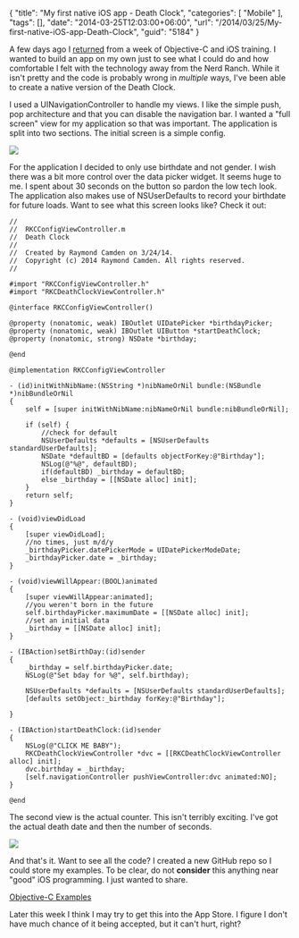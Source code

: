 {
	"title": "My first native iOS app - Death Clock",
	"categories": [
		"Mobile"
	],
	"tags": [],
	"date": "2014-03-25T12:03:00+06:00",
	"url": "/2014/03/25/My-first-native-iOS-app-Death-Clock",
	"guid": "5184"
}

<p>
A few days ago I <a href="http://www.raymondcamden.com/index.cfm/2014/3/22/I-survived-Big-Nerd-Ranch-training">returned</a> from a week of Objective-C and iOS training. I wanted to build an app on my own just to see what I could do and how comfortable I felt with the technology away from the Nerd Ranch. While it isn't pretty and the code is probably wrong in <i>multiple</i> ways, I've been able to create a native version of the Death Clock.
</p>
<!--more-->
<p>
I used a UINavigationController to handle my views. I like the simple push, pop architecture and that you can disable the navigation bar. I wanted a "full screen" view for my application so that was important. The application is split into two sections. The initial screen is a simple config.
</p>

<p>
<img src="http://static.raymondcamden.com/images/shot17.png" />
</p>

<p>
For the application I decided to only use birthdate and not gender. I wish there was a bit more control over the data picker widget. It seems huge to me. I spent about 30 seconds on the button so pardon the low tech look. The application also makes use of NSUserDefaults to record your birthdate for future loads. Want to see what this screen looks like? Check it out:
</p>

<pre><code class="language-javascript">&#x2F;&#x2F;
&#x2F;&#x2F;  RKCConfigViewController.m
&#x2F;&#x2F;  Death Clock
&#x2F;&#x2F;
&#x2F;&#x2F;  Created by Raymond Camden on 3&#x2F;24&#x2F;14.
&#x2F;&#x2F;  Copyright (c) 2014 Raymond Camden. All rights reserved.
&#x2F;&#x2F;

#import &quot;RKCConfigViewController.h&quot;
#import &quot;RKCDeathClockViewController.h&quot;

@interface RKCConfigViewController()

@property (nonatomic, weak) IBOutlet UIDatePicker *birthdayPicker;
@property (nonatomic, weak) IBOutlet UIButton *startDeathClock;
@property (nonatomic, strong) NSDate *birthday;

@end

@implementation RKCConfigViewController

- (id)initWithNibName:(NSString *)nibNameOrNil bundle:(NSBundle *)nibBundleOrNil
{
    self = [super initWithNibName:nibNameOrNil bundle:nibBundleOrNil];
    
    if (self) {
        &#x2F;&#x2F;check for default
        NSUserDefaults *defaults = [NSUserDefaults standardUserDefaults];
        NSDate *defaultBD = [defaults objectForKey:@&quot;Birthday&quot;];
        NSLog(@&quot;%@&quot;, defaultBD);
        if(defaultBD) _birthday = defaultBD;
        else _birthday = [[NSDate alloc] init];
    }
    return self;
}

- (void)viewDidLoad
{
    [super viewDidLoad];
    &#x2F;&#x2F;no times, just m&#x2F;d&#x2F;y
    _birthdayPicker.datePickerMode = UIDatePickerModeDate;
    _birthdayPicker.date = _birthday;
}

- (void)viewWillAppear:(BOOL)animated
{
    [super viewWillAppear:animated];
    &#x2F;&#x2F;you weren&#x27;t born in the future
    self.birthdayPicker.maximumDate = [[NSDate alloc] init];
    &#x2F;&#x2F;set an initial data
    _birthday = [[NSDate alloc] init];
}

- (IBAction)setBirthDay:(id)sender
{
    _birthday = self.birthdayPicker.date;
    NSLog(@&quot;Set bday for %@&quot;, self.birthday);

    NSUserDefaults *defaults = [NSUserDefaults standardUserDefaults];
    [defaults setObject:_birthday forKey:@&quot;Birthday&quot;];

}

- (IBAction)startDeathClock:(id)sender
{
    NSLog(@&quot;CLICK ME BABY&quot;);
    RKCDeathClockViewController *dvc = [[RKCDeathClockViewController alloc] init];
    dvc.birthday = _birthday;
    [self.navigationController pushViewController:dvc animated:NO];
}

@end
</code></pre>

<p>
The second view is the actual counter. This isn't terribly exciting. I've got the actual death date and then the number of seconds.
</p>

<p>
<img src="http://static.raymondcamden.com/images/shot27.png" />
</p>

<p>
And that's it. Want to see all the code? I created a new GitHub repo so I could store my examples. To be clear, do not <strong>consider</strong> this anything near "good" iOS programming. I just wanted to share. 
</p>

<p>
<a href="https://github.com/cfjedimaster/ObjectiveC-Examples">Objective-C Examples</a>
</p>

<p>
Later this week I think I may try to get this into the App Store. I figure I don't have much chance of it being accepted, but it can't hurt, right?
</p>
